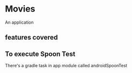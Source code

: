 # Movies
An application

## features covered


## To execute Spoon Test
There's a gradle task in app module called androidSpoonTest

